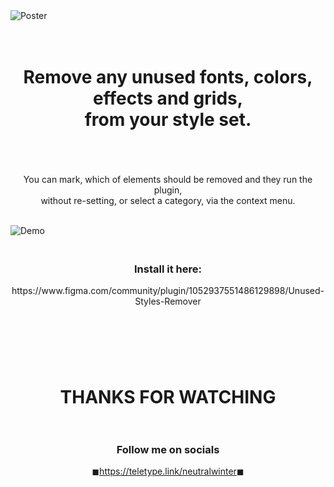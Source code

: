 <img src="https://i.imgur.com/edtsapj.jpg" alt="Poster">

<h1 align = "center">&nbsp<br>Remove any unused fonts, colors, effects and grids, <br>from your style set.<br>&nbsp </h1>

<p  align = "center">&nbsp<br>You can mark, which of elements should be removed and they run the plugin,<br> without re-setting, or select a category, via the context menu.<br>&nbsp</p>

<img src="https://i.imgur.com/7SsnAM2.gif" alt="Demo">

<h3 align = "center">&nbsp<br>Install it here:</h3> 
<p align = "center">https://www.figma.com/community/plugin/1052937551486129898/Unused-Styles-Remover </p>
<h2>&nbsp</h2>

<h1  align = "center">&nbsp<br>THANKS FOR WATCHING<br>&nbsp </h1>

<h3 align = "center">Follow me on socials</h3>

<p align = "center">
◼<a href="https://twitter.com/neutralwinter">https://teletype.link/neutralwinter</a>◼
</p>
